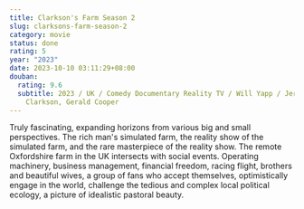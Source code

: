 ```yaml
---
title: Clarkson's Farm Season 2
slug: clarksons-farm-season-2
category: movie
status: done
rating: 5
year: "2023"
date: 2023-10-10 03:11:29+08:00
douban:
  rating: 9.6
  subtitle: 2023 / UK / Comedy Documentary Reality TV / Will Yapp / Jeremy
    Clarkson, Gerald Cooper
---
```


Truly fascinating, expanding horizons from various big and small perspectives. The rich man's simulated farm, the reality show of the simulated farm, and the rare masterpiece of the reality show. The remote Oxfordshire farm in the UK intersects with social events. Operating machinery, business management, financial freedom, racing flight, brothers and beautiful wives, a group of fans who accept themselves, optimistically engage in the world, challenge the tedious and complex local political ecology, a picture of idealistic pastoral beauty.
